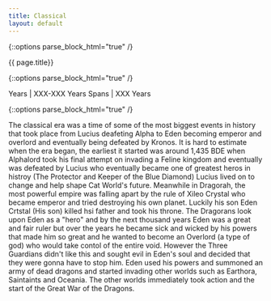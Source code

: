 ```yaml
---
title: Classical 
layout: default
---
```


{::options parse_block_html="true" /}

<div class="row">
<div class="col-md-3">
<div class="panel panel-default no-padding">
<div class="panel-heading">
{{ page.title}}
</div>
<div class="panel-body">
</div>
<div class="panel-body">
  
{::options parse_block_html="true" /}

Years | XXX-XXX Years
Spans | XXX Years

</div>
</div>
</div>
<div class="col-md-9">
  
{::options parse_block_html="true" /}

The classical era was a time of some of the most biggest events in history that took place from Lucius deafeting Alpha to Eden becoming emperor and overlord and eventually being defeated by Kronos. It is hard to estimate when the era began, the earliest it started was around 1,435 BDE when Alphalord took his final attempt on invading a Feline kingdom and eventually was defeated by Lucius who eventually became one of greatest heros in histroy (The Protector and Keeper of the Blue Diamond) Lucius lived on to change and help shape Cat World's future. Meanwhile in Dragorah, the most powerful empire was falling apart by the rule of Xileo Crystal who became emperor and tried destroying his own planet. Luckily his son Eden Crtstal (His son) killed hsi father and took his throne. The Dragorans look upon Eden as a "hero" and by the next thousand years Eden was a great and fair ruler but over the years he became sick and wicked by his powers that made him so great and he wanted to become an Overlord (a type of god) who would take contol of the entire void. However the Three Guardians didn't like this and sought evil in Eden's soul and decided that they were gonna have to stop him. Eden used his powers and summoned an army of dead dragons and started invading other worlds such as Earthora, Saintaints and Oceania. The other worlds immediately took action and the start of the Great War of the Dragons. 

</div>
</div>
